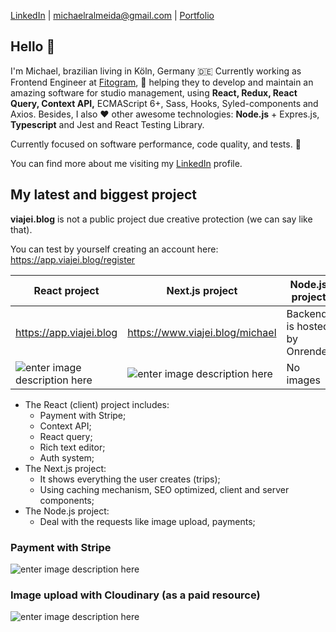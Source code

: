 [LinkedIn](https://www.linkedin.com/in/michaelralmeida/) | [michaelralmeida@gmail.com](mailto:michaelralmeida@gmail.com) | [Portfolio](http://michael.eti.br/) 

## Hello 👋

I'm Michael, brazilian living in Köln, Germany 🇩🇪 Currently working as Frontend Engineer at [Fitogram](https://www.fitogram.pro/), :running: helping they to develop and maintain an amazing software for studio management, using **React, Redux, React Query, Context API,** ECMAScript 6+, Sass, Hooks, Syled-components and Axios. Besides, I also ❤️  other awesome technologies: **Node.js** + Expres.js, **Typescript** and Jest and React Testing Library.

Currently focused on software performance, code quality, and tests. 🚀

You can find more about me visiting my [LinkedIn](https://www.linkedin.com/in/michaelralmeida/) profile. 

## My latest and biggest project

**viajei.blog** is not a public project due creative protection (we can say like that). 

You can test by yourself creating an account here: https://app.viajei.blog/register

|React project  | Next.js project | Node.js project |
|--|--|--|
|https://app.viajei.blog  | https://www.viajei.blog/michael | Backend is hosted by Onrender |
|![enter image description here](https://i.ibb.co/67rZ6vPC/appviajei.gif)  | ![enter image description here](https://i.ibb.co/qFB7TCLn/viajeipage.gif) | No images |

 - The React (client) project includes:
	 - Payment with Stripe;
	 - Context API;
	 - React query;
	 - Rich text editor;
	 - Auth system;
- The Next.js project:
	- It shows everything the user creates (trips);
	- Using caching mechanism, SEO optimized, client and server components;
- The Node.js project:
	- Deal with the requests like image upload, payments;

### Payment with Stripe
![enter image description here](https://i.ibb.co/3Ymb0Zd5/payment-with-stripe.gif)
### Image upload with Cloudinary (as a paid resource)
![enter image description here](https://i.ibb.co/N29h11BL/image-upload.gif) 
